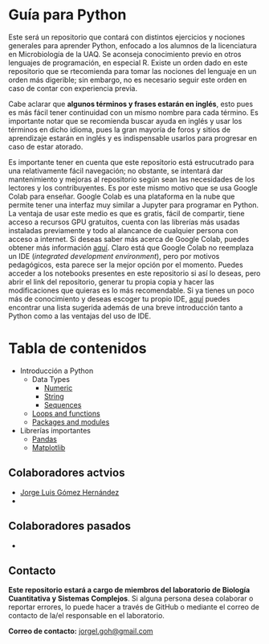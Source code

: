 # Guía para Python

Este será un repositorio que contará con distintos ejercicios y nociones generales para aprender Python, enfocado a los alumnos de la licenciatura en Microbiología de la UAQ. Se aconseja conocimiento previo en otros lenguajes de programación, en especial R. Existe un orden dado en este repositorio que se rtecomienda para tomar las nociones del lenguaje en un orden más digerible; sin embargo, no es necesario seguir este orden en caso de contar con experiencia previa.

Cabe aclarar que **algunos términos y frases estarán en inglés**, esto pues es más fácil tener continuidad con un mismo nombre para cada término. Es importante notar que se recomienda buscar ayuda en inglés y usar los términos en dicho idioma, pues la gran mayoría de foros y sitios de aprendizaje estarán en inglés y es indispensable usarlos para progresar en caso de estar atorado.

Es importante tener en cuenta que este repositorio está estrucutrado para una relativamente fácil navegación; no obstante, se intentará dar mantenimiento y mejoras al repositorio según sean las necesidades de los lectores y los contribuyentes. Es por este mismo motivo que se usa Google Colab para enseñar. Google Colab es una plataforma en la nube que permite tener una interfaz muy similar a Jupyter para programar en Python. La ventaja de usar este medio es que es gratis, fácil de compartir, tiene acceso a recursos GPU gratuitos, cuenta con las librerías más usadas instaladas previamente y todo al alancance de cualquier persona con acceso a internet. Si deseas saber más acerca de Google Colab, puedes obtener más información [aquí](https://research.google.com/colaboratory/faq.html). Claro está que Google Colab no reemplaza un IDE (*integrated development environment*), pero por motivos pedagógicos, esta parece ser la mejor opción por el momento. Puedes acceder a los notebooks presentes en este repositorio si así lo deseas, pero abrir el link del repositorio, generar tu propia copia y hacer las modificaciones que quieras es lo más recomendable. Si ya tienes un poco más de conocimiento y deseas escoger tu propio IDE, [aquí](https://www.simplilearn.com/tutorials/python-tutorial/python-ide) puedes encontrar una lista sugerida además de una breve introducción tanto a Python como a las ventajas del uso de IDE.

# Tabla de contenidos

* Introducción a Python
  * Data Types
    * [Numeric](https://colab.research.google.com/drive/1flz-5w0mrVMDLRDFuQf94U09gBWQttrr?usp=sharing)
    * [String](https://colab.research.google.com/drive/1TBEERSDebLoZBw_KaVAaeNV1HCGZazuJ?usp=sharing)
    * [Sequences](https://colab.research.google.com/drive/1UrIk0rbpgpNt5NNRDpfe5IQAM0mi4fcT?usp=sharing)
  * [Loops and functions](https://colab.research.google.com/drive/1x1RHg6T8gNV3oMq12tQ3fdCZUUamXuPf?usp=sharing)
  * [Packages and modules](https://colab.research.google.com/drive/1WBoggle1schZd1o_UycyXoSVEbbq-sJ4?usp=sharing)
* Librerías importantes
  * [Pandas](https://colab.research.google.com/drive/1fhEOvMGRFpFr4UjZ3y2ulxVWJqOehImo?usp=sharing)
  * [Matplotlib](https://colab.research.google.com/drive/19iyOSAVCdKnuJ6xf5Cuj9yVPoxCHPf1i?usp=sharing)

## Colaboradores actvios

- [Jorge Luis Gómez Hernández](https://github.com/Jorge-LGH)
- 

## Colaboradores pasados

-

## Contacto 
**Este repositorio estará a cargo de miembros del laboratorio de Biología Cuantitativa y Sistemas Complejos**. Si alguna persona desea colaborar o reportar errores, lo puede hacer a través de GitHub o mediante el correo de contacto de la/el responsable en el laboratorio.

**Correo de contacto:** jorgel.goh@gmail.com

